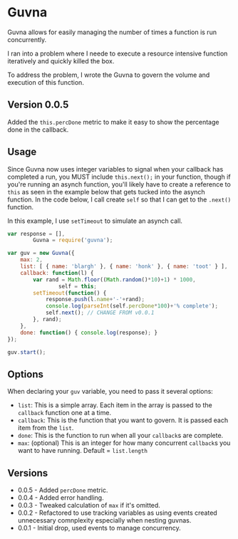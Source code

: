 Guvna
=====
Guvna allows for easily managing the number of times a function is run concurrently.

I ran into a problem where I neede to execute a resource intensive function iteratively and quickly killed the box.

To address the problem, I wrote the Guvna to govern the volume and execution of this function.

Version 0.0.5
-------------
Added the `this.percDone` metric to make it easy to show the percentage done in the callback.

Usage
-----
Since Guvna now uses integer variables to signal when your callback has completed a run, you MUST include `this.next();` in your function, though if you're running an asynch function, you'll likely have to create a reference to `this` as seen in the example below that gets tucked into the asynch function.  In the code below, I call create `self` so that I can get to the `.next()` function.

In this example, I use `setTimeout` to simulate an asynch call.

```javascript
var	response = [],
		Guvna = require('guvna');

var guv = new Guvna({
	max: 2,
	list: [ { name: 'blargh' }, { name: 'honk' }, { name: 'toot' } ],
	callback: function(l) {
		var rand = Math.floor((Math.random()*10)+1) * 1000,
				self = this;
		setTimeout(function() {
			response.push(l.name+'-'+rand);
			console.log(parseInt(self.percDone*100)+'% complete');
			self.next(); // CHANGE FROM v0.0.1
		}, rand);
	},
	done: function() { console.log(response); }
});

guv.start();
```

Options
-------
When declaring your `guv` variable, you need to pass it several options:
* `list`: This is a simple array.  Each item in the array is passed to the `callback` function one at a time.
* `callback`: This is the function that you want to govern.  It is passed each item from the `list`.
* `done`: This is the function to run when all your `callback`s are complete.
* `max`: (optional) This is an integer for how many concurrent `callback`s you want to have running.  Default = `list.length`


Versions
--------
* 0.0.5 - Added `percDone` metric.
* 0.0.4 - Added error handling.
* 0.0.3 - Tweaked calculation of `max` if it's omitted.
* 0.0.2 - Refactored to use tracking variables as using events created unnecessary comnplexity especially when nesting guvnas.
* 0.0.1 - Initial drop, used events to manage concurrency.
